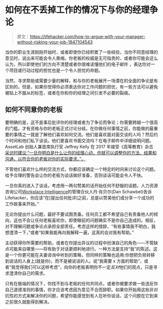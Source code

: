 # 如何在不丢掉工作的情况下与你的经理争论

> 原文：<https://lifehacker.com/how-to-argue-with-your-manager-without-risking-your-job-1847104543>

当你的职业生涯刚刚开始时，或者即使你已经积累了一些经验，当你不同意经理的意见时，说出来可能会令人畏缩。你老板的权威是无可指责的，或者你可能会这么认为，所以即使他们的方向不清楚或者你很难读懂他们的电子邮件 ，表达你对一个项目或行动过程的担忧也是一个令人担忧的命题。



当然，寻求帮助或需要少量的解释，和与你的老板展开一场潜在的全面的争论是有区别的。但是，如果你觉得你必须表达你对工作问题的担忧，有一些方法可以避免被贴上不服从的标签，或者在你和你的经理之间引发不必要的裂痕。

## 如何不同意你的老板

要明确的是，这不是事后批评你的经理或者为了争论而争论；你需要跨越一个很高的门槛，才有资格与你的老板正式讨论分歧。在你做任何事情之前，你能做的最重要的事情之一就是了解他们喜欢如何交流。他们是喜欢面对面交谈的人吗？然后约个时间和他们私下谈谈。他们更喜欢书面交流吗？在电子邮件中详细说明问题。AssetLab 创始人兼首席执行官 Jeffrey Kelly 在 2017 年接受《高等教育》杂志 [采访时建议:“一旦你明白是什么让你的经理心动，你就可以调整你的方法、结果和沟通，以符合你的老板对你的实际要求。”。](https://www.higheredjobs.com/articles/articleDisplay.cfm?ID=1148)

不管他们喜欢什么样的交流方式，你都应该确定一个特定的时间来讨论这个问题。给予合理的警告会让你的老板为谈话做好准备，否则谈话可能会令人不快。

一旦你真的进入了谈话，考虑用一两句赞美的话开始任何不舒服的话题。人力资源咨询公司[Workplace Intelligence](http://workplaceintelligence.com/weekly-plus/)的管理合伙人丹·肖贝尔(Dan Schawbel)告诉 Lifehacker，你应该“在[提出任何批评]之前，总是以赞美他们或分享一个成功的工作故事来开始。”

无论你提出什么问题，最好不要试图责备。任何员工都不希望自己有责备他人的倾向，这也不会让任何老板喜欢你，即使眼前的问题确实不是你自己造成的。相反，对不理解问题或争论点承担全部责任。考虑这样的措辞，“有些事情我不明白，我想澄清一下，”或者“如果我能再向我解释一遍，这真的会对我有帮助。”

主动获得你所需要的帮助，或者在你提出异议的过程中扮演自己的角色——不管缺点可能来自哪里——将有助于对话更顺利地进行。一种方法是支持“我”的陈述。这是一个你更可能在夫妻咨询中听到的策略，但同样的策略也适用:你想把负担转移到说话的人身上(就是你)，而不是被说话的人。说“我需要 x 方面的帮助”，或者“我觉得我们可以这样考虑”，向你的老板表明你不一定*反对*他们的观点，只是寻求澄清你自己的需求。

只有在极端的情况下，你找不到与老板的任何共同点，或者你被要求做一些违反你自己道德准则的事情，你才应该考虑因为意见不合而辞职。如果你开始用这些非对抗性的方式来解决你的问题，希望你能感觉到有人在听你说话，这个问题在它到来之前很久就能得到解决。